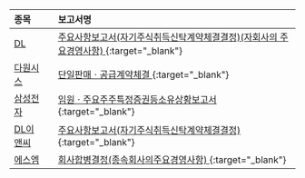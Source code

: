 | **종목** |      |**보고서명** |
| :------- | :--- |:----------- |
| [DL](/000210/#dart) | | [주요사항보고서(자기주식취득신탁계약체결결정)(자회사의 주요경영사항)              ](https://dart.fss.or.kr/dsaf001/main.do?rcpNo=20250731800747){:target="_blank"} |
| [다원시스](/068240/#dart) | | [단일판매ㆍ공급계약체결              ](https://dart.fss.or.kr/dsaf001/main.do?rcpNo=20250731900745){:target="_blank"} |
| [삼성전자](/005930/#dart) | | [임원ㆍ주요주주특정증권등소유상황보고서](https://dart.fss.or.kr/dsaf001/main.do?rcpNo=20250731000546){:target="_blank"} |
| [DL이앤씨](/375500/#dart) | | [주요사항보고서(자기주식취득신탁계약체결결정)](https://dart.fss.or.kr/dsaf001/main.do?rcpNo=20250731000545){:target="_blank"} |
| [에스엠](/041510/#dart) | | [회사합병결정(종속회사의주요경영사항)              ](https://dart.fss.or.kr/dsaf001/main.do?rcpNo=20250731900738){:target="_blank"} |